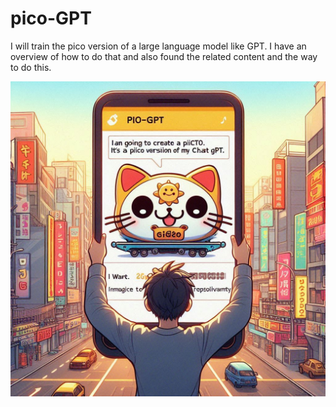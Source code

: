 # pico-GPT
I will train the pico version of a large language model like GPT. I have an overview of how to do that and also found the related content and the way to do this.


![pico-gpt header image](pico-gpt.jpeg)
